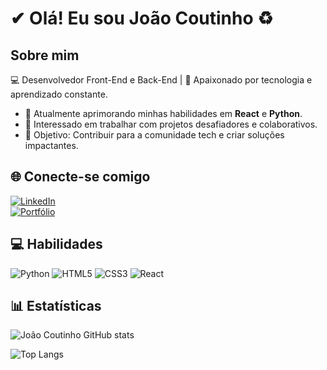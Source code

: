 # ✔ Olá! Eu sou João Coutinho ♻

## Sobre mim
💻 Desenvolvedor Front-End e Back-End | 🚀 Apaixonado por tecnologia e aprendizado constante.

- 🌱 Atualmente aprimorando minhas habilidades em **React** e **Python**.
- 💼 Interessado em trabalhar com projetos desafiadores e colaborativos.
- 🎯 Objetivo: Contribuir para a comunidade tech e criar soluções impactantes.

## 🌐 Conecte-se comigo
[![LinkedIn](https://img.shields.io/badge/LinkedIn-000?style=for-the-badge&logo=linkedin)](https://www.linkedin.com/in/joão-coutinho-🇧🇷-6020201aa)  
[![Portfólio](https://img.shields.io/badge/Portfólio-000?style=for-the-badge&logo=firefox)](https://seuportfolio.com)

## 💻 Habilidades
![Python](https://img.shields.io/badge/-Python-000?style=for-the-badge&logo=python)
![HTML5](https://img.shields.io/badge/-HTML5-000?style=for-the-badge&logo=html5)
![CSS3](https://img.shields.io/badge/-CSS3-000?style=for-the-badge&logo=css3)
![React](https://img.shields.io/badge/-React-000?style=for-the-badge&logo=react)

## 📊 Estatísticas
![João Coutinho GitHub stats](https://github-readme-stats.vercel.app/api?username=joaocoutinho&show_icons=true&theme=radical)

![Top Langs](https://github-readme-stats.vercel.app/api/top-langs/?username=joaocoutinho&layout=compact&theme=radical)

